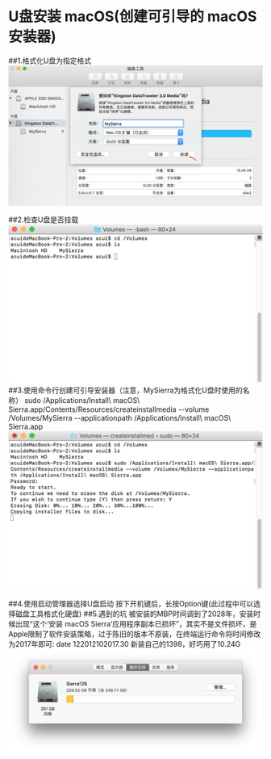 # U盘安装 macOS(创建可引导的 macOS 安装器)
##1.格式化U盘为指定格式
![-w815](media/15345659165756/15351005587003.jpg)

##2.检查U盘是否挂载
![-w585](media/15345659165756/15345664246755.jpg)
##3.使用命令行创建可引导安装器（注意，MySierra为格式化U盘时使用的名称）
sudo /Applications/Install\ macOS\ Sierra.app/Contents/Resources/createinstallmedia --volume /Volumes/MySierra --applicationpath /Applications/Install\ macOS\ Sierra.app
![-w585](media/15345659165756/15345664832729.jpg)

##4.使用启动管理器选择U盘启动
按下开机键后，长按Option键(此过程中可以选择磁盘工具格式化硬盘)
##5.遇到的坑
被安装的MBP时间调到了2028年，安装时候出现“这个‘安装 macOS Sierra’应用程序副本已损坏”，其实不是文件损坏，是Apple限制了软件安装策略，过于陈旧的版本不原装，在终端运行命令将时间修改为2017年即可: date 122012102017.30
新装自己的1398，好巧用了10.24G
![屏幕快照 2018-08-25 下午1.22.34](media/15345659165756/%E5%B1%8F%E5%B9%95%E5%BF%AB%E7%85%A7%202018-08-25%20%E4%B8%8B%E5%8D%881.22.34.png)
